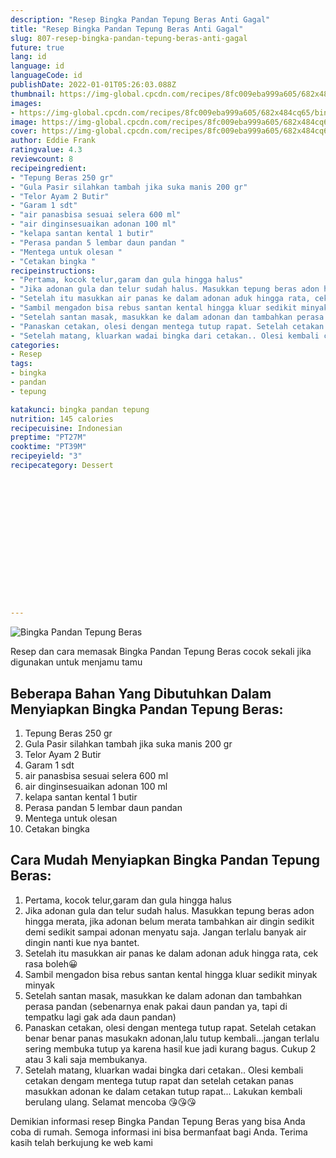 ```yaml
---
description: "Resep Bingka Pandan Tepung Beras Anti Gagal"
title: "Resep Bingka Pandan Tepung Beras Anti Gagal"
slug: 807-resep-bingka-pandan-tepung-beras-anti-gagal
future: true
lang: id
language: id
languageCode: id
publishDate: 2022-01-01T05:26:03.088Z 
thumbnail: https://img-global.cpcdn.com/recipes/8fc009eba999a605/682x484cq65/bingka-pandan-tepung-beras-foto-resep-utama.webp
images:
- https://img-global.cpcdn.com/recipes/8fc009eba999a605/682x484cq65/bingka-pandan-tepung-beras-foto-resep-utama.webp
image: https://img-global.cpcdn.com/recipes/8fc009eba999a605/682x484cq65/bingka-pandan-tepung-beras-foto-resep-utama.webp
cover: https://img-global.cpcdn.com/recipes/8fc009eba999a605/682x484cq65/bingka-pandan-tepung-beras-foto-resep-utama.webp
author: Eddie Frank
ratingvalue: 4.3
reviewcount: 8
recipeingredient:
- "Tepung Beras 250 gr"
- "Gula Pasir silahkan tambah jika suka manis 200 gr"
- "Telor Ayam 2 Butir"
- "Garam 1 sdt"
- "air panasbisa sesuai selera 600 ml"
- "air dinginsesuaikan adonan 100 ml"
- "kelapa santan kental 1 butir"
- "Perasa pandan 5 lembar daun pandan "
- "Mentega untuk olesan "
- "Cetakan bingka "
recipeinstructions:
- "Pertama, kocok telur,garam dan gula hingga halus"
- "Jika adonan gula dan telur sudah halus. Masukkan tepung beras adon hingga merata, jika adonan belum merata tambahkan air dingin sedikit demi sedikit sampai adonan menyatu saja. Jangan terlalu banyak air dingin nanti kue nya bantet."
- "Setelah itu masukkan air panas ke dalam adonan aduk hingga rata, cek rasa boleh😀"
- "Sambil mengadon bisa rebus santan kental hingga kluar sedikit minyak minyak"
- "Setelah santan masak, masukkan ke dalam adonan dan tambahkan perasa pandan (sebenarnya enak pakai daun pandan ya, tapi di tempatku lagi gak ada daun pandan)"
- "Panaskan cetakan, olesi dengan mentega tutup rapat. Setelah cetakan benar benar panas masukakn adonan,lalu tutup kembali...jangan terlalu sering membuka tutup ya karena hasil kue jadi kurang bagus. Cukup 2 atau 3 kali saja membukanya."
- "Setelah matang, kluarkan wadai bingka dari cetakan.. Olesi kembali cetakan dengam mentega tutup rapat dan setelah cetakan panas masukkan adonan ke dalam cetakan tutup rapat... Lakukan kembali berulang ulang. Selamat mencoba 😘😘😘"
categories:
- Resep
tags:
- bingka
- pandan
- tepung

katakunci: bingka pandan tepung 
nutrition: 145 calories
recipecuisine: Indonesian
preptime: "PT27M"
cooktime: "PT39M"
recipeyield: "3"
recipecategory: Dessert


     
    
    
    
    
    
    
    
    
    
    
      
    
---
```



![Bingka Pandan Tepung Beras](https://img-global.cpcdn.com/recipes/8fc009eba999a605/682x484cq65/bingka-pandan-tepung-beras-foto-resep-utama.webp)

Resep dan cara memasak  Bingka Pandan Tepung Beras cocok sekali jika digunakan untuk menjamu tamu

<!--inarticleads1-->

## Beberapa Bahan Yang Dibutuhkan Dalam Menyiapkan Bingka Pandan Tepung Beras:

1. Tepung Beras 250 gr
1. Gula Pasir silahkan tambah jika suka manis 200 gr
1. Telor Ayam 2 Butir
1. Garam 1 sdt
1. air panasbisa sesuai selera 600 ml
1. air dinginsesuaikan adonan 100 ml
1. kelapa santan kental 1 butir
1. Perasa pandan 5 lembar daun pandan 
1. Mentega untuk olesan 
1. Cetakan bingka 



<!--inarticleads2-->

## Cara Mudah Menyiapkan Bingka Pandan Tepung Beras:

1. Pertama, kocok telur,garam dan gula hingga halus
1. Jika adonan gula dan telur sudah halus. Masukkan tepung beras adon hingga merata, jika adonan belum merata tambahkan air dingin sedikit demi sedikit sampai adonan menyatu saja. Jangan terlalu banyak air dingin nanti kue nya bantet.
1. Setelah itu masukkan air panas ke dalam adonan aduk hingga rata, cek rasa boleh😀
1. Sambil mengadon bisa rebus santan kental hingga kluar sedikit minyak minyak
1. Setelah santan masak, masukkan ke dalam adonan dan tambahkan perasa pandan (sebenarnya enak pakai daun pandan ya, tapi di tempatku lagi gak ada daun pandan)
1. Panaskan cetakan, olesi dengan mentega tutup rapat. Setelah cetakan benar benar panas masukakn adonan,lalu tutup kembali...jangan terlalu sering membuka tutup ya karena hasil kue jadi kurang bagus. Cukup 2 atau 3 kali saja membukanya.
1. Setelah matang, kluarkan wadai bingka dari cetakan.. Olesi kembali cetakan dengam mentega tutup rapat dan setelah cetakan panas masukkan adonan ke dalam cetakan tutup rapat... Lakukan kembali berulang ulang. Selamat mencoba 😘😘😘




Demikian informasi  resep Bingka Pandan Tepung Beras   yang bisa Anda coba di rumah. Semoga informasi ini bisa bermanfaat bagi Anda. Terima kasih telah berkujung ke web kami
